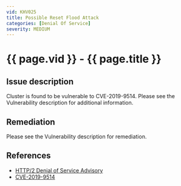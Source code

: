 ```yaml
---
vid: KHV025
title: Possible Reset Flood Attack
categories: [Denial Of Service]
severity: MEDIUM
---
```


# {{ page.vid }} - {{ page.title }}

## Issue description

Cluster is found to be vulnerable to CVE-2019-9514. Please see the Vulnerability description for additional information.

## Remediation

Please see the Vulnerability description for remediation.

## References

- [HTTP/2 Denial of Service Advisory](https://github.com/Netflix/security-bulletins/blob/master/advisories/third-party/2019-002.md)
- [CVE-2019-9514](https://cve.mitre.org/cgi-bin/cvename.cgi?name=CVE-2019-9514)
